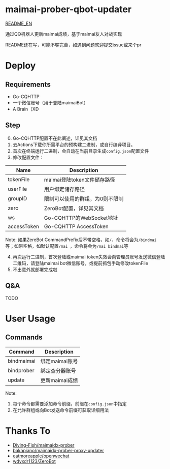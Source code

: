 # maimai-prober-qbot-updater
[README_EN](https://github.com/Dreamail/maimai-prober-qbot-updater/blob/main/README.md)

通过QQ机器人更新maimai成绩，基于maimai友人对战实现

README还在写，可能不够完善，如遇到问题欢迎提交issue或来个pr

# Deploy
## Requirements
* Go-CQHTTP
* 一个微信账号（用于登陆maimaiBot）
* A Brain（XD
## Step
0. Go-CQHTTP配置不在此阐述，详见其文档
1. 去Actions下载你所需平台的预构建二进制，或自行编译项目。
2. 首次在终端运行二进制，会自动在当前目录生成`config.json`配置文件
3. 修改配置文件：

| Name | Description |
| ---- | ----------- |
| tokenFile | maimai登陆token文件储存路径 |
| userFile | 用户绑定储存路径 |
| groupID | 限制可以使用的群组，为0则不限制 |
| zero | ZeroBot配置，详见其文档 |
| ws | Go-CQHTTP的WebSocket地址 |
| accessToken | Go-CQHTTP AccessToken |

Note: 如果ZereBot CommandPrefix后不带空格，如`/`，命令将会为`/bindmai`等；如带空格，如默认配置`/mai `，命令将会为`/mai bindmai`等

4. 再次运行二进制，首次登陆或maimai token失效会向管理员账号发送微信登陆二维码，请登陆maimai bot微信账号，或提前抓包手动修改tokenFile
5. 不出意外就部署完成啦

## Q&A
TODO

# User Usage
## Commands

| Command    | Description    |
|------------|----------------|
| bindmaimai | 绑定maimai账号 |
| bindprober | 绑定查分器账号 |
| update     | 更新maimai成绩 |

Note: 
1. 每个命令都需要添加命令前缀，前缀在`config.json`中指定
2. 在允许群组或向Bot发送命令前缀可获取详细用法

# Thanks To
* [Diving-Fish/maimaidx-prober](https://github.com/Diving-Fish/maimaidx-prober)
* [bakapiano/maimaidx-prober-proxy-updater](https://github.com/bakapiano/maimaidx-prober-proxy-updater)
* [eatmoreapple/openwechat](https://github.com/eatmoreapple/openwechat)
* [wdvxdr1123/ZeroBot](https://github.com/wdvxdr1123/ZeroBot)
